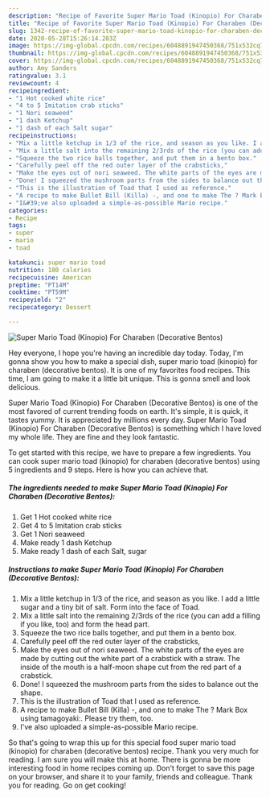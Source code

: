 ```yaml
---
description: "Recipe of Favorite Super Mario Toad (Kinopio) For Charaben (Decorative Bentos)"
title: "Recipe of Favorite Super Mario Toad (Kinopio) For Charaben (Decorative Bentos)"
slug: 1342-recipe-of-favorite-super-mario-toad-kinopio-for-charaben-decorative-bentos
date: 2020-05-28T15:26:14.283Z
image: https://img-global.cpcdn.com/recipes/6048891947450368/751x532cq70/super-mario-toad-kinopio-for-charaben-decorative-bentos-recipe-main-photo.jpg
thumbnail: https://img-global.cpcdn.com/recipes/6048891947450368/751x532cq70/super-mario-toad-kinopio-for-charaben-decorative-bentos-recipe-main-photo.jpg
cover: https://img-global.cpcdn.com/recipes/6048891947450368/751x532cq70/super-mario-toad-kinopio-for-charaben-decorative-bentos-recipe-main-photo.jpg
author: Amy Sanders
ratingvalue: 3.1
reviewcount: 4
recipeingredient:
- "1 Hot cooked white rice"
- "4 to 5 Imitation crab sticks"
- "1 Nori seaweed"
- "1 dash Ketchup"
- "1 dash of each Salt sugar"
recipeinstructions:
- "Mix a little ketchup in 1/3 of the rice, and season as you like. I add a little sugar and a tiny bit of salt. Form into the face of Toad."
- "Mix a little salt into the remaining 2/3rds of the rice (you can add a filling if you like, too) and form the head part."
- "Squeeze the two rice balls together, and put them in a bento box."
- "Carefully peel off the red outer layer of the crabsticks,"
- "Make the eyes out of nori seaweed. The white parts of the eyes are made by cutting out the white part of a crabstick with a straw.  The inside of the mouth is a half-moon shape cut from the red part of a crabstick."
- "Done! I squeezed the mushroom parts from the sides to balance out the shape."
- "This is the illustration of Toad that I used as reference."
- "A recipe to make Bullet Bill (Killa) -, and one to make The ? Mark Box using tamagoyaki:. Please try them, too."
- "I&#39;ve also uploaded a simple-as-possible Mario recipe."
categories:
- Recipe
tags:
- super
- mario
- toad

katakunci: super mario toad 
nutrition: 180 calories
recipecuisine: American
preptime: "PT14M"
cooktime: "PT59M"
recipeyield: "2"
recipecategory: Dessert

---
```



![Super Mario Toad (Kinopio) For Charaben (Decorative Bentos)](https://img-global.cpcdn.com/recipes/6048891947450368/751x532cq70/super-mario-toad-kinopio-for-charaben-decorative-bentos-recipe-main-photo.jpg)

Hey everyone, I hope you're having an incredible day today. Today, I'm gonna show you how to make a special dish, super mario toad (kinopio) for charaben (decorative bentos). It is one of my favorites food recipes. This time, I am going to make it a little bit unique. This is gonna smell and look delicious.



Super Mario Toad (Kinopio) For Charaben (Decorative Bentos) is one of the most favored of current trending foods on earth. It's simple, it is quick, it tastes yummy. It is appreciated by millions every day. Super Mario Toad (Kinopio) For Charaben (Decorative Bentos) is something which I have loved my whole life. They are fine and they look fantastic.


To get started with this recipe, we have to prepare a few ingredients. You can cook super mario toad (kinopio) for charaben (decorative bentos) using 5 ingredients and 9 steps. Here is how you can achieve that.

<!--inarticleads1-->

##### The ingredients needed to make Super Mario Toad (Kinopio) For Charaben (Decorative Bentos):

1. Get 1 Hot cooked white rice
1. Get 4 to 5 Imitation crab sticks
1. Get 1 Nori seaweed
1. Make ready 1 dash Ketchup
1. Make ready 1 dash of each Salt, sugar




<!--inarticleads2-->

##### Instructions to make Super Mario Toad (Kinopio) For Charaben (Decorative Bentos):

1. Mix a little ketchup in 1/3 of the rice, and season as you like. I add a little sugar and a tiny bit of salt. Form into the face of Toad.
1. Mix a little salt into the remaining 2/3rds of the rice (you can add a filling if you like, too) and form the head part.
1. Squeeze the two rice balls together, and put them in a bento box.
1. Carefully peel off the red outer layer of the crabsticks,
1. Make the eyes out of nori seaweed. The white parts of the eyes are made by cutting out the white part of a crabstick with a straw.  The inside of the mouth is a half-moon shape cut from the red part of a crabstick.
1. Done! I squeezed the mushroom parts from the sides to balance out the shape.
1. This is the illustration of Toad that I used as reference.
1. A recipe to make Bullet Bill (Killa) -, and one to make The ? Mark Box using tamagoyaki:. Please try them, too.
1. I&#39;ve also uploaded a simple-as-possible Mario recipe.




So that's going to wrap this up for this special food super mario toad (kinopio) for charaben (decorative bentos) recipe. Thank you very much for reading. I am sure you will make this at home. There is gonna be more interesting food in home recipes coming up. Don't forget to save this page on your browser, and share it to your family, friends and colleague. Thank you for reading. Go on get cooking!
